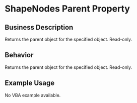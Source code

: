 # ShapeNodes Parent Property

## Business Description
Returns the parent object for the specified object. Read-only.

## Behavior
Returns the parent object for the specified object. Read-only.

## Example Usage
No VBA example available.